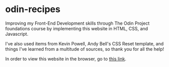 # odin-recipes

Improving my Front-End Development skills through The Odin Project foundations course by implementing this website in HTML, CSS, and Javascript.

I've also used items from Kevin Powell, Andy Bell's CSS Reset template, and things I've learned from a multitude of sources, so thank you for all the help!

In order to view this website in the browser, go to [this link](https://shahzeb-jadoon.github.io/odin-recipes/).
